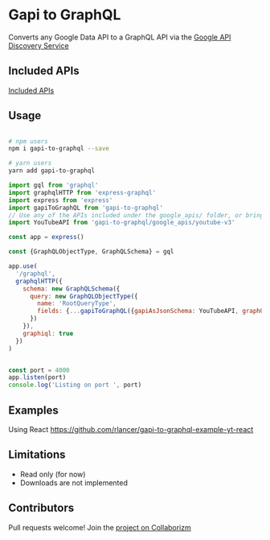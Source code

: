 # Gapi to GraphQL 

Converts any Google Data API to a GraphQL API via the [Google API Discovery Service](https://developers.google.com/discovery/)

## Included APIs 

[Included APIs](/docs/GoogleAPIs.md)

## Usage

```bash

# npm users
npm i gapi-to-graphql --save

# yarn users 
yarn add gapi-to-graphql 
``` 

```javascript
import gql from 'graphql'
import graphqlHTTP from 'express-graphql'
import express from 'express'
import gapiToGraphQL from 'gapi-to-graphql'
// Use any of the APIs included under the google_apis/ folder, or bring your own API descriptor 
import YouTubeAPI from 'gapi-to-graphql/google_apis/youtube-v3'

const app = express()

const {GraphQLObjectType, GraphQLSchema} = gql

app.use(
  '/graphql',
  graphqlHTTP({
    schema: new GraphQLSchema({
      query: new GraphQLObjectType({
        name: 'RootQueryType',
        fields: {...gapiToGraphQL({gapiAsJsonSchema: YouTubeAPI, graphQLModule: gql})}
      })
    }),
    graphiql: true
  })
)


const port = 4000
app.listen(port)
console.log('Listing on port ', port)
```

## Examples 
Using React https://github.com/rlancer/gapi-to-graphql-example-yt-react

## Limitations 

* Read only (for now)
* Downloads are not implemented 


 

## Contributors 

Pull requests welcome!
Join the [project on Collaborizm](https://www.collaborizm.com/project/Skkk3bBA-)


